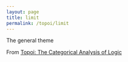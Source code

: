 ```yaml
---
layout: page
title: limit
permalink: /topoi/limit
---
```

The general theme


From [Topoi: The Categorical Analysis of Logic](https://mathgloss.github.io/MathGloss/topoi.html)